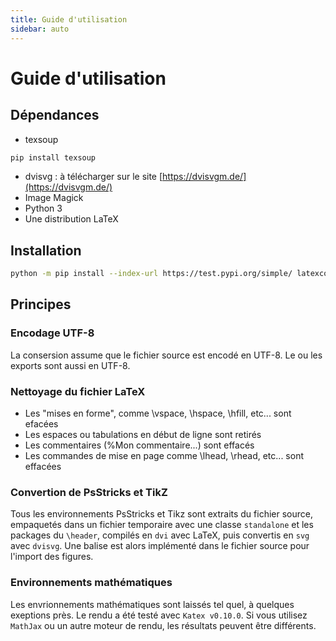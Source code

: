 ```yaml
---
title: Guide d'utilisation
sidebar: auto
---
```


# Guide d'utilisation

## Dépendances

+ texsoup
``` bash
pip install texsoup
```
+ dvisvg : à télécharger sur le site [https://dvisvgm.de/](https://dvisvgm.de/)
+ Image Magick
+ Python 3
+ Une distribution LaTeX


## Installation
```bash
python -m pip install --index-url https://test.pypi.org/simple/ latexconvertmd --upgrade
```

## Principes

### Encodage UTF-8

La consersion assume que le fichier source est encodé en UTF-8. Le ou les exports sont aussi en UTF-8.

### Nettoyage du fichier LaTeX

+ Les "mises en forme", comme \vspace, \hspace, \hfill, etc... sont efacées
+ Les espaces ou tabulations en début de ligne sont retirés
+ Les commentaires (%Mon commentaire...) sont effacés
+ Les commandes de mise en page comme \lhead, \rhead, etc... sont effacées

### Convertion de PsStricks et TikZ

Tous les environnements PsStricks et Tikz sont extraits du fichier source, empaquetés dans un fichier temporaire avec une classe `standalone` et les packages du `\header`, compilés en `dvi` avec LaTeX, puis convertis en `svg` avec `dvisvg`. Une balise est alors implémenté dans le fichier source pour l'import des figures.

### Environnements mathématiques

Les envrionnements mathématiques sont laissés tel quel, à quelques exeptions près. Le rendu a été testé avec `Katex v0.10.0`. Si vous utilisez `MathJax` ou un autre moteur de rendu, les résultats peuvent être différents.
